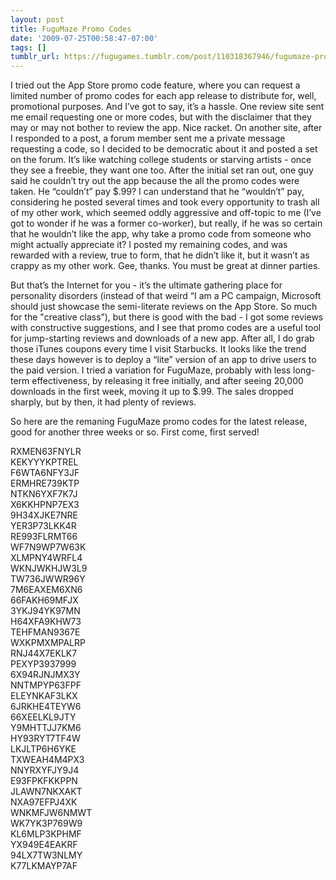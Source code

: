 ```yaml
---
layout: post
title: FuguMaze Promo Codes
date: '2009-07-25T00:58:47-07:00'
tags: []
tumblr_url: https://fugugames.tumblr.com/post/110318367946/fugumaze-promo-codes
---
```

I tried out the App Store promo code feature, where you can request a limited number of promo codes for each app release to distribute for, well, promotional purposes. And I’ve got to say, it’s a hassle. One review site sent me email requesting one or more codes, but with the disclaimer that they may or may not bother to review the app. Nice racket. On another site, after I responded to a post, a forum member sent me a private message requesting a code, so I decided to be democratic about it and posted a set on the forum. It’s like watching college students or starving artists - once they see a freebie, they want one too. After the initial set ran out, one guy said he couldn’t try out the app because the all the promo codes were taken. He “couldn’t” pay $.99? I can understand that he “wouldn’t” pay, considering he posted several times and took every opportunity to trash all of my other work, which seemed oddly aggressive and off-topic to me (I’ve got to wonder if he was a former co-worker), but really, if he was so certain that he wouldn’t like the app, why take a promo code from someone who might actually appreciate it? I posted my remaining codes, and was rewarded with a review, true to form, that he didn’t like it, but it wasn’t as crappy as my other work. Gee, thanks. You must be great at dinner parties.

But that’s the Internet for you - it’s the ultimate gathering place for personality disorders (instead of that weird “I am a PC campaign, Microsoft should just showcase the semi-literate reviews on the App Store. So much for the "creative class”), but there is good with the bad - I got some reviews with constructive suggestions, and I see that promo codes are a useful tool for jump-starting reviews and downloads of a new app. After all, I do grab those iTunes coupons every time I visit Starbucks. It looks like the trend these days however is to deploy a “lite” version of an app to drive users to the paid version. I tried a variation for FuguMaze, probably with less long-term effectiveness, by releasing it free initially, and after seeing 20,000 downloads in the first week, moving it up to $.99. The sales dropped sharply, but by then, it had plenty of reviews.

So here are the remaning FuguMaze promo codes for the latest release, good for another three weeks or so. First come, first served!

RXMEN63FNYLR  
KEKYYYKPTREL  
F6WTA6NFY3JF  
ERMHRE739KTP  
NTKN6YXF7K7J  
X6KKHPNP7EX3  
9H34XJKE7NRE  
YER3P73LKK4R  
RE993FLRMT66  
WF7N9WP7W63K  
XLMPNY4WRFL4  
WKNJWKHJW3L9  
TW736JWWR96Y  
7M6EAXEM6XN6  
66FAKH69MFJX  
3YKJ94YK97MN  
H64XFA9KHW73  
TEHFMAN9367E  
WXKPMXMPALRP  
RNJ44X7EKLK7  
PEXYP3937999  
6X94RJNJMX3Y  
NNTMPYP63FPF  
ELEYNKAF3LKX  
6JRKHE4TEYW6  
66XEELKL9JTY  
Y9MHTTJJ7KM6  
HY93RYT7TF4W  
LKJLTP6H6YKE  
TXWEAH4M4PX3  
NNYRXYFJY9J4  
E93FPKFKKPPN  
JLAWN7NKXAKT  
NXA97EFPJ4XK  
WNKMFJW6NMWT  
WK7YK3P769W9  
KL6MLP3KPHMF  
YX949E4EAKRF  
94LX7TW3NLMY  
K77LKMAYP7AF

